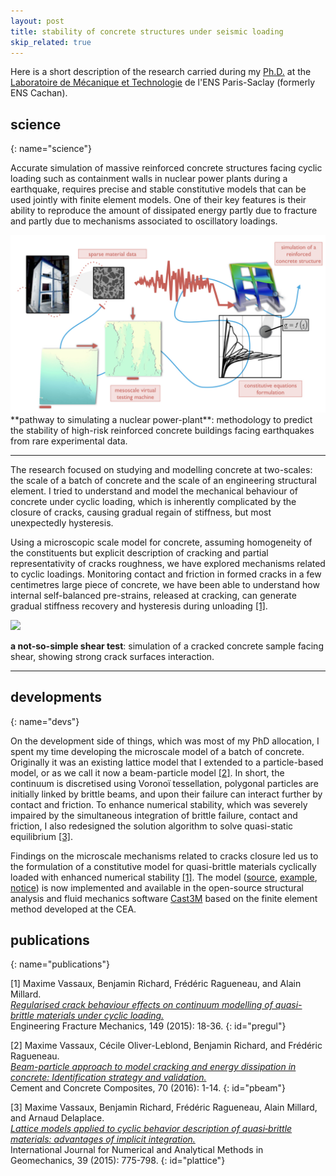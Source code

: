 ```yaml
---
layout: post
title: stability of concrete structures under seismic loading
skip_related: true
---
```


<!--
* decompose in three pages, accessed in header unfolding menu under projects

* or pop each of these pages from the figure on the main page

* contour separately science and devs parts on each topic

* recap links at bottom
-->

<!-- Let's go to the [science](#science) bit or the [devs](#devs) one... -->

Here is a short description of the research carried during my [Ph.D.](https://hal.archives-ouvertes.fr/tel-01140988) at the [Laboratoire de Mécanique et Technologie](http://lmt.ens-paris-saclay.fr/) de l'ENS Paris-Saclay (formerly ENS Cachan).

<!-- **figure: modelling methodology (add links to seism, deap, concyc, cast3m)** -->

## science
{: name="science"}

<!-- <a name="science"></a> -->

Accurate simulation of massive reinforced concrete structures facing cyclic loading such as containment walls in nuclear power plants during a earthquake, requires precise and stable constitutive models that can be used jointly with finite element models. One of their key features is their ability to reproduce the amount of dissipated energy partly due to fracture and partly due to mechanisms associated to oscillatory loadings.

<img src="/static/soutenance_nobkg.001.jpeg" class="full-width">
**pathway to simulating a nuclear power-plant**: methodology to predict the stability of high-risk reinforced concrete buildings facing earthquakes from rare experimental data.

---

The research focused on studying and modelling concrete at two-scales: the scale of a batch of concrete and the scale of an engineering structural element. I tried to understand and model the mechanical behaviour of concrete under cyclic loading, which is inherently complicated by the closure of cracks, causing gradual regain of stiffness, but most unexpectedly hysteresis.

<!-- **figure: a cracked wall** -->
<!-- **figure: uniaxial behaviour vs. zoom on closing crack** -->

Using a microscopic scale model for concrete, assuming homogeneity of the constituents but explicit description of cracking and partial representativity of cracks roughness, we have explored mechanisms related to cyclic loadings. Monitoring contact and friction in formed cracks in a few centimetres large piece of concrete, we have been able to understand how internal self-balanced pre-strains, released at cracking, can generate gradual stiffness recovery and hysteresis during unloading [[1]](#pregul).


<img src="/static/cw38_amp10_web.gif" class="full-width">

**a not-so-simple shear test**: simulation of a cracked concrete sample facing shear, showing strong crack surfaces interaction.

---

<!-- Well, that is set aside now, scale effects in fracture still have to be figured out. -->

## developments
{: name="devs"}

On the development side of things, which was most of my PhD allocation, I spent my time developing the microscale model of a batch of concrete. Originally it was an existing lattice model that I extended to a particle-based model, or as we call it now a beam-particle model [[2]](#pbeam). In short, the continuum is discretised using Voronoï tessellation, polygonal particles are initially linked by brittle beams, and upon their failure can interact further by contact and friction. To enhance numerical stability, which was severely impaired by the simultaneous integration of brittle failure, contact and friction, I also redesigned the solution algorithm to solve quasi-static equilibrium [[3]](#plattice).
<!-- The whole code is freely available on github **ref: github/deap** . -->

Findings on the microscale mechanisms related to cracks closure led us to the formulation of a constitutive model for quasi-brittle materials cyclically loaded with enhanced numerical stability [[1]](#pregul). The model ([source](http://www-cast3m.cea.fr/index.php?page=sources&source=concyc2), [example](http://www-cast3m.cea.fr/index.php?page=exemples&exemple=concyc), [notice](http://www-cast3m.cea.fr/index.php?page=notices&notice=MODE#ENDOMMAGEMENT)) is now implemented and available in the open-source structural analysis and fluid mechanics software [Cast3M](http://www-cast3m.cea.fr/) based on the finite element method developed at the CEA.

## publications
{: name="publications"}

[1] Maxime Vassaux, Benjamin Richard, Frédéric Ragueneau, and Alain Millard.<br>[*Regularised crack behaviour effects on continuum modelling of quasi-brittle materials under cyclic loading.*](https://hal.archives-ouvertes.fr/hal-01271756/)<br>Engineering Fracture Mechanics, 149 (2015): 18-36.
{: id="pregul"}

[2] Maxime Vassaux, Cécile Oliver-Leblond, Benjamin Richard, and Frédéric Ragueneau.<br>[*Beam-particle approach to model cracking and energy dissipation in concrete: Identification strategy and validation.*](http://hal.upmc.fr/hal-01297333)<br>Cement and Concrete Composites, 70 (2016): 1-14.
{: id="pbeam"}

[3] Maxime Vassaux, Benjamin Richard, Frédéric Ragueneau, Alain Millard, and Arnaud Delaplace.<br>[*Lattice models applied to cyclic behavior description of quasi‐brittle materials: advantages of implicit integration.*](https://hal.archives-ouvertes.fr/hal-01177051)<br>International Journal for Numerical and Analytical Methods in Geomechanics, 39 (2015): 775-798.
{: id="plattice"}
